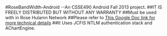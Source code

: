#RoseBandWidth-Android --An CSSE490 Android Fall 2013 project.
##IT IS FREELY DISTRIBUTED BUT WITHOUT ANY WARRANTY
##Must be used with in Rose Hulamn Network
##Please refer to [This Google Doc link for more technical details](https://docs.google.com/document/d/1CtG9z09PWJk4Gn0FnXCn4Gsbv_2WBfSOXmgST8x_V8o/edit?usp=sharing)
##It Uses JCFIS NTLM authentication stack and AChartEngine.

